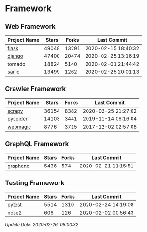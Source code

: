 # Framework

## Web Framework

| Project Name | Stars | Forks | Last Commit |
| ------------ | ----- | ----- | ----------- |
| [flask](https://github.com/pallets/flask) | 49048 | 13291 | 2020-02-15 18:40:32 |
| [django](https://github.com/django/django) | 47400 | 20474 | 2020-02-25 13:16:19 |
| [tornado](https://github.com/tornadoweb/tornado) | 18824 | 5140 | 2020-02-01 21:44:42 |
| [sanic](https://github.com/huge-success/sanic) | 13499 | 1262 | 2020-02-25 20:01:13 |

## Crawler Framework

| Project Name | Stars | Forks | Last Commit |
| ------------ | ----- | ----- | ----------- |
| [scrapy](https://github.com/scrapy/scrapy) | 36154 | 8382 | 2020-02-25 21:27:02 |
| [pyspider](https://github.com/binux/pyspider) | 14103 | 3441 | 2019-11-14 06:16:04 |
| [webmagic](https://github.com/code4craft/webmagic) | 8776 | 3715 | 2017-12-02 02:57:06 |

## GraphQL Framework

| Project Name | Stars | Forks | Last Commit |
| ------------ | ----- | ----- | ----------- |
| [graphene](https://github.com/graphql-python/graphene) | 5436 | 574 | 2020-02-21 11:15:51 |

## Testing Framework

| Project Name | Stars | Forks | Last Commit |
| ------------ | ----- | ----- | ----------- |
| [pytest](https://github.com/pytest-dev/pytest) | 5514 | 1310 | 2020-02-24 14:19:08 |
| [nose2](https://github.com/nose-devs/nose2) | 606 | 126 | 2020-02-02 00:56:43 |

*Update Date: 2020-02-26T08:00:32*